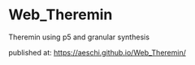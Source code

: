 # Web_Theremin
Theremin using p5 and granular synthesis

published at: https://aeschi.github.io/Web_Theremin/
